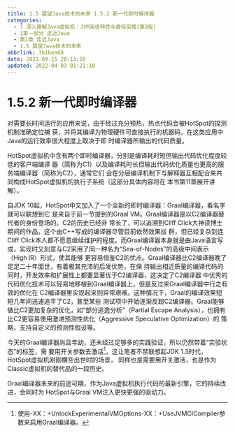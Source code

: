 ```yaml
---
title: 1.5 展望Java技术的未来 1.5.2 新一代即时编译器
categories: 
  - 7 深入理解Java虛拟机：JVM高级特性与最佳实践(第3版)
  - 1第一部分 走近Java
  - 第1章 走近Java
  - 1.5 展望Java技术的未来
abbrlink: 3b1bea68
date: 2021-09-15 20:13:58
updated: 2022-04-03 01:21:18
---
```

# 1.5.2 新一代即时编译器
对需要长时间运行的应用来说，由于经过充分预热，热点代码会被HotSpot的探测机制准确定位捕 获，并将其编译为物理硬件可直接执行的机器码，在这类应用中Java的运行效率很大程度上取决于即 时编译器所输出的代码质量。

HotSpot虚拟机中含有两个即时编译器，分别是编译耗时短但输出代码优化程度较低的客户端编译 器（简称为C1）以及编译耗时长但输出代码优化质量也更高的服务端编译器（简称为C2），通常它们 会在分层编译机制下与解释器互相配合来共同构成HotSpot虚拟机的执行子系统（这部分具体内容将在 本书第11章展开讲解）。

自JDK 10起，HotSpot中又加入了一个全新的即时编译器：Graal编译器，看名字就可以联想到它 是来自于前一节提到的Graal VM。Graal编译器是以C2编译器替代者的身份登场的。C2的历史已经非 常长了，可以追溯到Cliff Click大神读博士期间的作品，这个由C++写成的编译器尽管目前依然效果拔 群，但已经复杂到连Cliff Click本人都不愿意继续维护的程度。而Graal编译器本身就是由Java语言写 成，实现时又刻意与C2采用了同一种名为“Sea-of-Nodes”的高级中间表示（High IR）形式，使其能够 更容易借鉴C2的优点。Graal编译器比C2编译器晚了足足二十年面世，有着极其充沛的后发优势，在保 持输出相近质量的编译代码的同时，开发效率和扩展性上都要显著优于C2编译器，这决定了C2编译器 中优秀的代码优化技术可以轻易地移植到Graal编译器上，但是反过来Graal编译器中行之有效的优化在 C2编译器里实现起来则异常艰难。这种情况下，Graal的编译效果短短几年间迅速追平了C2，甚至某些 测试项中开始逐渐反超C2编译器。Graal能够做比C2更加复杂的优化，如“部分逃逸分析”（Partial Escape Analysis），也拥有比C2更容易使用激进预测性优化（Aggressive Speculative Optimization）的 策略，支持自定义的预测性假设等。

今天的Graal编译器尚且年幼，还未经过足够多的实践验证，所以仍然带着“实验状态”的标签，需 要用开关参数去激活[^1]，这让笔者不禁联想起JDK 1.3时代，HotSpot虚拟机刚刚横空出世时的场景， 同样也是需要用开关激活，也是作为Classic虚拟机的替代品的一段历史。

Graal编译器未来的前途可期，作为Java虚拟机执行代码的最新引擎，它的持续改进，会同时为 HotSpot与Graal VM注入更快更强的驱动力。

[^1]: 使用-XX：+UnlockExperimentalVMOptions-XX：+UseJVMCICompiler参数来启用Graal编译器。

